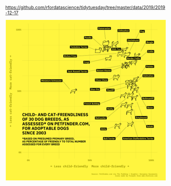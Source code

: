 https://github.com/rfordatascience/tidytuesday/tree/master/data/2019/2019-12-17

![](plots/dog-friendliness.png)

